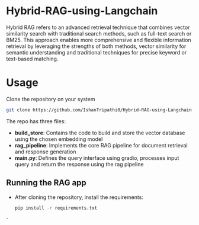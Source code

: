 # Hybrid-RAG-using-Langchain
Hybrid RAG refers to an advanced retrieval technique that combines vector similarity search with traditional search methods, such as full-text search or BM25. This approach enables more comprehensive and flexible information retrieval by leveraging the strengths of both methods, vector similarity for semantic understanding and traditional techniques for precise keyword or text-based matching.

# Usage
Clone the repository on your system
``` bash
git clone https://github.com/IshanTripathi0/Hybrid-RAG-using-Langchain.git
```
The repo has three files:
- **build_store**: Contains the code to build and store the vector database using the chosen embedding model
- **rag_pipeline**: Implements the core RAG pipeline for document retrieval and response generation
- **main.py**: Defines the query interface using gradio, processes input query and return the response using the rag pipeline

## Running the RAG app
- After cloning the repository, install the requirements:
  ```bash
  pip install -r requirements.txt
```
-
